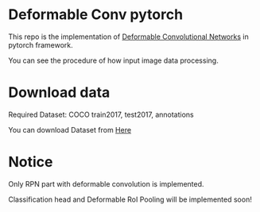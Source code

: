 # Deformable Conv pytorch
This repo is the implementation of [Deformable Convolutional Networks](https://arxiv.org/abs/1703.06211) in pytorch framework.  

You can see the procedure of how input image data processing. 

# Download data 
Required Dataset: COCO train2017, test2017, annotations 

You can download Dataset from [Here](https://cocodataset.org/)

# Notice
Only RPN part with deformable convolution is implemented.

Classification head and Deformable RoI Pooling will be implemented soon! 
